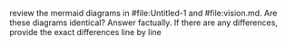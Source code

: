 review the mermaid diagrams in #file:Untitled-1 and #file:vision.md. Are these diagrams identical? Answer factually. If there are any differences, provide the exact differences line by line